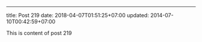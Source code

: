 ---
title: Post 219
date: 2018-04-07T01:51:25+07:00
updated: 2014-07-10T00:42:59+07:00

This is content of post 219